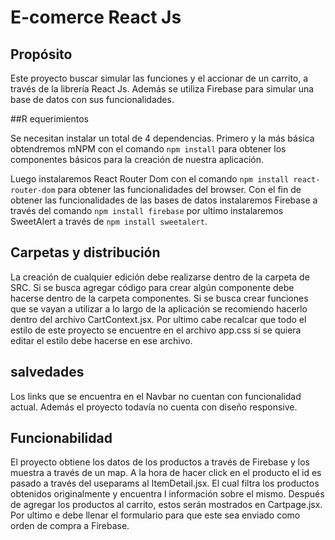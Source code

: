 # E-comerce React Js

## Propósito

Este proyecto buscar simular las funciones y el accionar de un carrito, a través de la librería React Js. Además se utiliza Firebase para simular una base de datos con sus funcionalidades.

##R equerimientos

Se necesitan instalar un total de 4 dependencias. Primero y la más básica obtendremos mNPM con el comando `npm install` para obtener los componentes básicos para la creación de nuestra aplicación.

Luego instalaremos React Router Dom con el comando `npm install react-router-dom` para obtener las funcionalidades del browser. 
Con el fin de obtener las funcionalidades de las bases de datos instalaremos Firebase a través del comando `npm install firebase` por ultimo instalaremos SweetAlert a través de `npm install sweetalert`.

## Carpetas y distribución

La creación de cualquier edición debe realizarse dentro de la carpeta de SRC. Si se busca agregar código para crear algún componente debe hacerse dentro de la carpeta componentes. Si se busca crear funciones que se vayan a utilizar a lo largo de la aplicación se recomiendo hacerlo dentro del archivo CartContext.jsx. Por ultimo cabe recalcar que todo el estilo de este proyecto se encuentre en el archivo app.css si se quiera editar el estilo debe hacerse en ese archivo.

## salvedades

Los links que se encuentra en el Navbar no cuentan con funcionalidad actual. Además el proyecto todavía no cuenta con diseño responsive.

## Funcionabilidad

El proyecto obtiene los datos de los productos a través de Firebase y los muestra a través de un map. A la hora de hacer click en el producto el id es pasado a través del useparams al ItemDetail.jsx. El cual filtra los productos obtenidos originalmente y encuentra l información sobre el mismo. Después de agregar los productos al carrito, estos serán mostrados en Cartpage.jsx. Por ultimo e debe llenar el formulario para que este sea enviado como orden de compra a Firebase.

